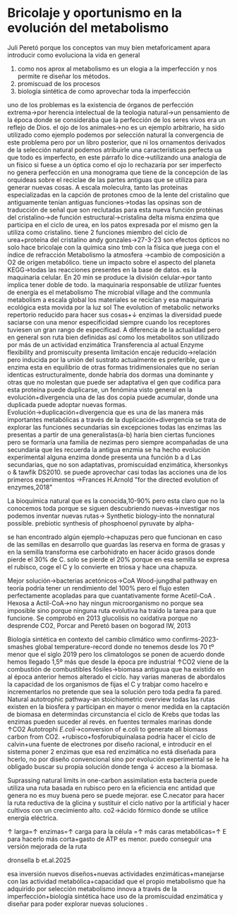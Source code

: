 # Bricolaje y oportunismo en la evolución del metabolismo
Juli Peretó
porque los conceptos van muy bien metaforicament apara introducir como evoluciona la vida en general
1. como nos aprox al metabolismo es un elogia  a la imperfección  y nos permite re diseñar los métodos.
2. promiscuad de los procesos
3. biología sintética de como aprovechar toda la imperfección

uno de los problemas es la existencia de órganos de perfección extrema→por herencia intelectual de la teologia natural→un pensamiento de la época donde se consideraba que la perfección de los seres vivos era un reflejo de Dios.
	el ojo de los animales→no es un ejemplo arbitrario, ha sido utilizado como ejemplo
		podemos por selección natural la convergencia de este problema
		pero por un libro posterior, que ni los ornamentos derivados de la selección natural podemos atribuirle una características perfecta ua que todo es imperfecto, en este párrafo lo dice→utilizando una analogía de un físico
			si fuese a un óptica como el ojo lo rechazaría por ser imperfecto
				no genera perfección en una monograma que tiene de la concepción de las orquideas sobre el reciclae de las partes antiguas que se utiliza para generar nuevas cosas.
				A escala moleculra, tanto las proteínas especializadas en la capción de protones cmoo de la lente del cristalino que antiguamente tenían antiguas funciones→todas las opsinas son de traducción de señal que son reclutadas para esta nueva función
				protéinas del cristalino→de función estructural→cristalina delta
					misma enzima que participa en el ciclo de urea, en los patos expresada por el mismo gen la utiliza como cristalino.
						tiene 2 funciones
							miembro del ciclo de urea+proteína del cristalino
						andy gonzales→27-3-23
							son efectos ópticos no solo hace bricolaje con la quimica sino tmb con la física que juega con el índice de refracción 
	Metabolismo
		la atmosfera →cambio de composición a O2 de origen metabólico.
		tiene un impacto sobre el aspecto del planeta
		KEGG→todas las reacciones presentes en la base de datos.
		es la maquinaria celular. En 20 min se produce la división celular→por tanto implica tener doble de todo.
			la maquinaria responsable de utilizar fuentes de energía es el metabolismo
The microbial village and the communla metabolism
	a escala global los materiales se reciclan y esa maquinaria ecológica esta movida por la luz sol
The evolution of metabolic networks
repertorio reducido para hacer sus cosas+↓ enzimas 
la diversidad puede saciarse con una menor especificidad siempre cuando los receptores tuviesen un gran rango de especificad.
A diferencia de la actualidad pero en general son ruta bien definidas así como los metabolitos son utilizado por más de un actividad enzimática
Transferencia al actual
	Enzyme flexibility and promiscuity
		presenta limitación
		encaje reducido→relación pero inducida por la unión del sustrato
		actualmente es preferible, que u enzima esta en equilibrio de otras formas tridimensionales  que no serían identicas estructuralmente, donde habría dos dormas una dominante y otras que no molestan que puede ser adaptativa
		el gen que codifica para esta proteína puede duplicarse, un fenómina visto general en la evolución+divergencia una de las dos copia puede acumular, donde una duplicada puede adoptar nuevas formas. Evolución→duplicación+divergencia
			que es una de las manera más importantes metabólicas a través de la duplicación+divergencia
				se trata de explorar las funciones secundarias
					sin excepciones todas las enzimas las presentas
					a partir de una generalistas(a-b) haría bien ciertas funciones pero se formaría una familia de nezimas pero siempre acompañadas de una secundaria que les recuerda la antigua enzmia
					se ha hecho evolución experimental alguna enzima  donde presenta una función b a d
				Las secundarias, que no son adaptativas, promiscuidad enzimática, khersonkys o & tawfik DS2010.
				se puede aprovechar casi todas las acciones
				una de los primeros experimentos →Frances H.Arnold "for the directed evolution of enzymes,2018"
					
La bioquímica natural que es la conocida,10-90% pero esta claro que no la conocemos toda porque se siguen descubriendo nuevas→investigar 
nos podemos inventar nuevas rutas→ Synthetic biology-into the nonnatural possible.
	prebiotic  synthesis of  phosphoenol pyruvate by alpha-

se han encontrado algún ejemplo→chapuzas pero que funcionan
en caso de las semillas en desarrollo que guardas las reserva en forma de grasas y en la semilla transforma ese carbohidrato en hacer ácido grasos  donde pierde el 30% de C.
	solo se pierde  el 20% porque en esa semilla se expresa el rubisco, coge el C y lo convierte en triosa y  hace una chapuza.

Mejor solución→bacterias acetónicos→CoA
Wood-jungdhal  pathway
	en teoría podría tener un rendimiento del 100% pero  el flujo esten perfectamente acopladas para que cuantativamente forme Acetil-CoA .
		Hexosa a Actil-CoA→no hay ningun microorganismo no porque sea imposible sino porque ninguna ruta evolutiva ha traído la tarea para que funcione. Se comprobó en 2013 glucolisis no oxidativa porque no desprende CO2, Porcar and Peretó basen on bogorad IW, 2013

Biología sintética en contexto del cambio climático
wmo confirms-2023-smashes global temperature-record
donde no tenemos desde los 70 tº menor que el siglo 2019
pero los climatologos se ponen de acuerdo donde hemos llegado 1,5º más que desde la época pre industrial
↑CO2
	viene de la combustión de combustibles fósiles→biomasa antiguua que ha existido en al época anterior hemos alterado el ciclo.
hay varias maneras de abordalos 
	la capacidad de los organismos de fijas el C y trabjar como hacelro e incrementarlos no pretende que sea la solución pero toda pedra fa pared.
	Natural autotrophic pathway-an stoichiometric overview
		todas las rutas existen en la biosfera y participan en mayor o menor medida en la captación de biomasa
		en determindas circunstancia el ciclo de Krebs que todas las enzimas pueden suceder al revés.
			en fuentes termales marinas donde ↑CO2 
Autotrophi *E.coli*→conversion of e.coli to generate all biomass carbon from CO2.
	+rubisco+fosforubiquinalasa podría hacer el ciclo de calvin+una fuente de electrones
		por diseño racional,
		e introducir en el sistema poner 2 enzimas que esa red enzimática no está diseñada para hcerlo, no por diseño convencional sino por evolución experimental se le ha obligado buscar su propia solución donde tenga ↓ acceso a la biomasa.

Suprassing natural limits in one-carbon assimilation
esta bacteria puede utiliza una ruta basada en rubisco pero en la eficiencia enc antidad que genera no es muy buena pero se puede mejorar.
	ese C.necator para hacer la ruta reductiva de la glicina y sustituir el ciclo nativo por la artificial y hacer cultivos con un crecimiento alto.
	co2→ácido fórmico donde se utilice energía eléctrica.

↑ larga=↑ enzimas=↑ carga para la célula =↑ más caras metabólicas=↑ E para hacerlo
más corta+gasto de ATP es menor.
puedo conseguir una versión mejorada de la ruta

dronsella b et.al.2025

esa inversión
	nuevos diseños+nuevas actividades enzimáticas+manejarse con las actividad metabólica+capacidad que el propio metabolismo que ha adquirido por selección metabolismo
innova a través de la imperfección+biología sintética hace uso de la promiscuidad enzimática y  diseñar  para poder explorar nuevas soluciones .